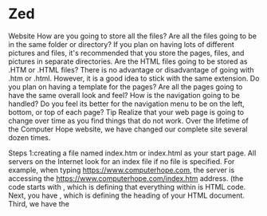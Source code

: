 # Zed
Website
How are you going to store all the files? Are all the files going to be in the same folder or directory? If you plan on having lots of different pictures and files, it's recommended that you store the pages, files, and pictures in separate directories.
Are the HTML files going to be stored as .HTM or .HTML files? There is no advantage or disadvantage of going with .htm or .html. However, it is a good idea to stick with the same extension.
Do you plan on having a template for the pages? Are all the pages going to have the same overall look and feel?
How is the navigation going to be handled? Do you feel its better for the navigation menu to be on the left, bottom, or top of each page?
Tip 
Realize that your web page is going to change over time as you find things that do not work. Over the lifetime of the Computer Hope website, we have changed our complete site several dozen times.

Steps
1:creating a file named index.htm or index.html as your start page. All servers on the Internet look for an index file if no file is specified. For example, when typing https://www.computerhope.com, the server is accessing the https://www.computerhope.com/index.htm address. (the code starts with <html>, which is defining that everything within <html> is HTML code. Next, you have <head>, which is defining the heading of your HTML document. Third, we have the <title> section within <head>, which defines the web page title that is displayed at the top of the Internet browser window. Finally, the <body> section contains what is shown on the web page.)(<center>, which is telling the browser to center the information in these tags. Next, the <h1> or heading one statement tells the browser to display the text in the largest heading style. Next, the <hr> tag tells the browser to display a line straight across the screen. The third line contains <br> that creates a line break on the page. Next, the <p> is short for "paragraph" and helps separate the text on the page. Next, the <b> tag is short for bold and will bold the text contained in the tag. Next, the <ul> starts a bullet list and each bullet is represented by the <li> tag. Finally, the "<a href" tag is a method of creating a link to another location. In this example, we are creating a bulleted list of links to Computer Hope and Google.)
  2.There are two methods of displaying images on your web page. The first method is linking to another website to display the images by using the below code.
<img src="https://www.computerhope.com/logo.gif" alt="logo">
Using the above HTML tag, you can display images located on other websites, which is also called a hotlink. However, we advise against using this type of link, as it can cause your web page to load slower and could cause missing images to occur if the other site removes the images. The alternate and recommended method would be to use the below code.
<img src="mypic.gif" alt="My picture">
Or if you have an "images" folder:
<img src="images/mypic.gif" alt="My images picture">
  3.When accessing files in other directories that are ahead of the current directory, first specify the directory and then the file name. For example, if you are trying to access or display the image file mypic.gif in the image folder, create the link as shown below.
image/mypic.gif. Next, if you wanted to access the image file mypic.gif that is back one directory, you would want to use the example below.
../mypic.gif(This rule can be applied to as many directories back as possible. For example, if you wanted to go back three directories and then go into the images directory, then you would use the example below.
../../../image/mypic.gif.)(A local path works fine on the computer hard drive (locally); however, when posted on the Internet, no one but the person with the file locally will be able to display the file.)(Finally, remember when specifying the directory that you are using a forward slash (/) and not a backslash.)
  4. ISPs (Internet service providers) and web hosting companies provide FTP (File Transfer Protocol) access that allows the users to copy files from your computer to the server. PC users have two possibilities; one is to use the FTP program included with Windows, and the other recommended solution is to download an FTP program. Using one of these tools should enable the user to send his or her files, providing the server allows FTP access.
Once connected to the server, locate the folder or directory that contains your web page. Usually, this folder is public_html. If you are using Windows FTP, type cd public_html or type dir to see what the folder is named. Or open the folder through CuteFTP or the FTP client program you're opening. Once in this folder, you can send your HTML files to the server to access them over the Internet. Windows FTP users to send your files, for example, type send index.htm.
